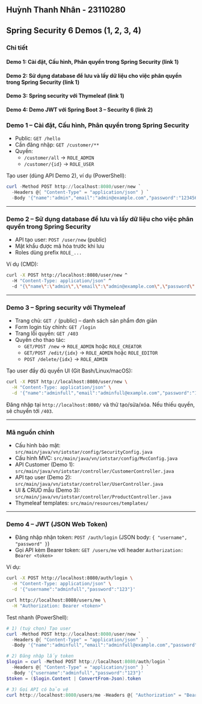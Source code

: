 ## Huỳnh Thanh Nhân - 23110280

## Spring Security 6 Demos (1, 2, 3, 4)

### Chi tiết
#### Demo 1: Cài đặt, Cấu hình, Phân quyền trong Spring Security (link 1)

#### Demo 2: Sử dụng database để lưu và lấy dữ liệu cho việc phân quyền trong Spring Security (link 1)

#### Demo 3: Spring security với Thymeleaf (link 1)

#### Demo 4: Demo JWT với Spring Boot 3 – Security 6 (link 2)


### Demo 1 – Cài đặt, Cấu hình, Phân quyền trong Spring Security
- Public: `GET /hello`
- Cần đăng nhập: `GET /customer/**`
- Quyền:
  - `/customer/all` → `ROLE_ADMIN`
  - `/customer/{id}` → `ROLE_USER`

Tạo user (dùng API Demo 2), ví dụ (PowerShell):
```powershell
curl -Method POST http://localhost:8080/user/new `
  -Headers @{ "Content-Type" = "application/json" } `
  -Body '{"name":"admin","email":"admin@example.com","password":"123456","roles":"ROLE_ADMIN,ROLE_USER"}'
```

---

### Demo 2 – Sử dụng database để lưu và lấy dữ liệu cho việc phân quyền trong Spring Security
- API tạo user: `POST /user/new` (public)
- Mật khẩu được mã hóa trước khi lưu
- Roles dùng prefix `ROLE_...`

Ví dụ (CMD):
```bash
curl -X POST http://localhost:8080/user/new ^
  -H "Content-Type: application/json" ^
  -d "{\"name\":\"admin\",\"email\":\"admin@example.com\",\"password\":\"123456\",\"roles\":\"ROLE_ADMIN,ROLE_USER\"}"
```

---

### Demo 3 – Spring security với Thymeleaf
- Trang chủ: `GET /` (public) – danh sách sản phẩm đơn giản
- Form login tùy chỉnh: `GET /login`
- Trang lỗi quyền: `GET /403`
- Quyền cho thao tác:
  - `GET/POST /new` → `ROLE_ADMIN` hoặc `ROLE_CREATOR`
  - `GET/POST /edit/{idx}` → `ROLE_ADMIN` hoặc `ROLE_EDITOR`
  - `POST /delete/{idx}` → `ROLE_ADMIN`

Tạo user đầy đủ quyền UI (Git Bash/Linux/macOS):
```bash
curl -X POST http://localhost:8080/user/new \
  -H "Content-Type: application/json" \
  -d '{"name":"adminfull","email":"adminfull@example.com","password":"123","roles":"ROLE_ADMIN,ROLE_USER,ROLE_EDITOR,ROLE_CREATOR"}'
```

Đăng nhập tại `http://localhost:8080/` và thử tạo/sửa/xóa. Nếu thiếu quyền, sẽ chuyển tới `/403`.

---

### Mã nguồn chính
- Cấu hình bảo mật: `src/main/java/vn/iotstar/config/SecurityConfig.java`
- Cấu hình MVC: `src/main/java/vn/iotstar/config/MvcConfig.java`
- API Customer (Demo 1): `src/main/java/vn/iotstar/controller/CustomerController.java`
- API tạo user (Demo 2): `src/main/java/vn/iotstar/controller/UserController.java`
- UI & CRUD mẫu (Demo 3): `src/main/java/vn/iotstar/controller/ProductController.java`
- Thymeleaf templates: `src/main/resources/templates/`

---

### Demo 4 – JWT (JSON Web Token)
- Đăng nhập nhận token: `POST /auth/login` (JSON body: `{ "username", "password" }`)
- Gọi API kèm Bearer token: `GET /users/me` với header `Authorization: Bearer <token>`

Ví dụ:
```bash
curl -X POST http://localhost:8080/auth/login \
  -H "Content-Type: application/json" \
  -d '{"username":"adminfull","password":"123"}'

curl http://localhost:8080/users/me \
  -H "Authorization: Bearer <token>"
```

Test nhanh (PowerShell):
```powershell
# 1) (tuỳ chọn) Tạo user
curl -Method POST http://localhost:8080/user/new `
  -Headers @{ "Content-Type" = "application/json" } `
  -Body '{"name":"adminfull","email":"adminfull@example.com","password":"123","roles":"ROLE_ADMIN,ROLE_USER,ROLE_EDITOR,ROLE_CREATOR"}'

# 2) Đăng nhập lấy token
$login = curl -Method POST http://localhost:8080/auth/login `
  -Headers @{ "Content-Type" = "application/json" } `
  -Body '{"username":"adminfull","password":"123"}'
$token = ($login.Content | ConvertFrom-Json).token

# 3) Gọi API có bảo vệ
curl http://localhost:8080/users/me -Headers @{ "Authorization" = "Bearer $token" }
```


